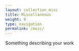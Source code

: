 ```yaml
---
layout: collection_misc
title: Miscellaneous
weight: 9
type: navigation
permalink: /misc/
---
```

Something describing your work